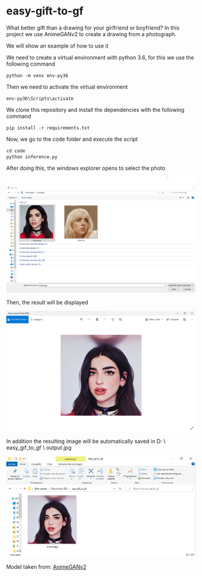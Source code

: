 # easy-gift-to-gf

What better gift than a drawing for your girlfriend or boyfriend? In this project we use AnimeGANv2 to create a drawing from a photograph.

We will show an example of how to use it

We need to create a virtual environment with python 3.6, for this we use the following command
    
    python -m venv env-py36

Then we need to activate the virtual environment

    env-py36\Scripts\activate

We clone this repository and install the dependencies with the following command

    pip install -r requirements.txt

Now, we go to the code folder and execute the script

    cd code
    python inference.py

After doing this, the windows explorer opens to select the photo

<img src="samples\1.png">

Then, the result will be displayed

<img src="samples\2.png">

In addition the resulting image will be automatically saved in D: \ easy_gif_to_gf \ output.jpg

<img src="samples\3.png">

Model taken from: [AnimeGANv2](https://github.com/TachibanaYoshino/AnimeGANv2)


